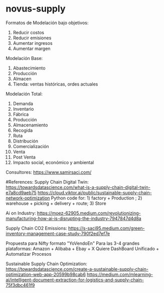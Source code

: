 # novus-supply

Formatos de Modelación bajo objetivos:
1) Reducir costos
2) Reducir emisiones
3) Aumentar ingresos
4) Aumentar margen

Modelación Base:
1) Abastecimiento
2) Producción
3) Almacen
4) Tienda: ventas históricas, ordes actuales

Modelación Total:
1) Demanda
2) Inventario
3) Fábrica
4) Producción
5) Almacenamiento
6) Recogida
7) Ruta
8) Distribución
9) Comercialización
10) Venta
11) Post Venta
12) Impacto social, económico y ambiental

Consultores:
https://www.samirsaci.com/

#References:
Supply Chain Digital Twin:
https://towardsdatascience.com/what-is-a-supply-chain-digital-twin-e7a8cd9aeb75
https://cloud.viktor.ai/public/sustainable-supply-chain-network-optimization
Python code for: 1) factory + Production ; 2) warehouse + picking + delivery + route; 3) Store

Ai on Industry:
https://moez-62905.medium.com/revolutionizing-manufacturing-how-ai-is-disrupting-the-industry-7947847d4d8a

Supply Chain CO2 Emissions: 
https://s-saci95.medium.com/green-inventory-management-case-study-790f2ed7ef7e


Propuesta para Nifty formato "YoVendoEn"
Para las 3-4 grandes plataformas: Amazon + Alibaba + Ebay + X
Quiere DashBoard Unificado + Automatizar Procesos 

Sustainable Supply Chain Optimization: 
https://towardsdatascience.com/create-a-sustainable-supply-chain-optimization-web-app-20599b98cab6
https://medium.com/mlearning-ai/intelligent-document-extraction-for-logistics-and-supply-chain-75f3dbc461f9
